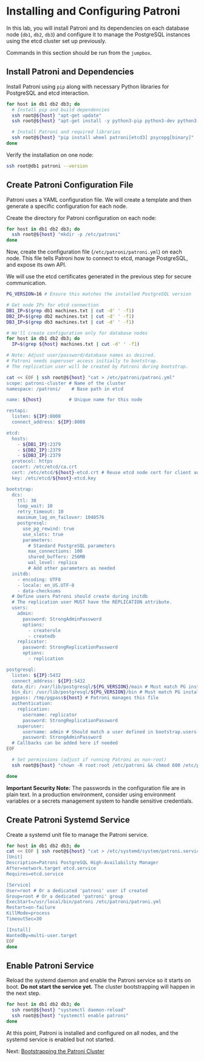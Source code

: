 # Installing and Configuring Patroni

In this lab, you will install Patroni and its dependencies on each database node (`db1`, `db2`, `db3`) and configure it to manage the PostgreSQL instances using the etcd cluster set up previously.

Commands in this section should be run from the `jumpbox`.

## Install Patroni and Dependencies

Install Patroni using `pip` along with necessary Python libraries for PostgreSQL and etcd interaction.

```bash
for host in db1 db2 db3; do
  # Install pip and build dependencies
  ssh root@${host} "apt-get update"
  ssh root@${host} "apt-get install -y python3-pip python3-dev python3-venv build-essential libpq-dev python3-setuptools"

  # Install Patroni and required libraries
  ssh root@${host} "pip install wheel patroni[etcd3] psycopg[binary]"
done
```

Verify the installation on one node:
```bash
ssh root@db1 patroni --version
```

## Create Patroni Configuration File

Patroni uses a YAML configuration file. We will create a template and then generate a specific configuration for each node.

Create the directory for Patroni configuration on each node:
```bash
for host in db1 db2 db3; do
  ssh root@${host} "mkdir -p /etc/patroni"
done
```

Now, create the configuration file (`/etc/patroni/patroni.yml`) on each node. This file tells Patroni how to connect to etcd, manage PostgreSQL, and expose its own API.

We will use the etcd certificates generated in the previous step for secure communication.

```bash
PG_VERSION=16 # Ensure this matches the installed PostgreSQL version

# Get node IPs for etcd connection
DB1_IP=$(grep db1 machines.txt | cut -d' ' -f1)
DB2_IP=$(grep db2 machines.txt | cut -d' ' -f1)
DB3_IP=$(grep db3 machines.txt | cut -d' ' -f1)

# We'll create configuration only for database nodes
for host in db1 db2 db3; do
  IP=$(grep ${host} machines.txt | cut -d' ' -f1)

# Note: Adjust user/password/database names as desired.
# Patroni needs superuser access initially to bootstrap.
# The replication user will be created by Patroni during bootstrap.

cat << EOF | ssh root@${host} "cat > /etc/patroni/patroni.yml"
scope: patroni-cluster # Name of the cluster
namespace: /patroni/    # Base path in etcd

name: ${host}          # Unique name for this node

restapi:
  listen: ${IP}:8008
  connect_address: ${IP}:8008

etcd:
  hosts:
    - ${DB1_IP}:2379
    - ${DB2_IP}:2379
    - ${DB3_IP}:2379
  protocol: https
  cacert: /etc/etcd/ca.crt
  cert: /etc/etcd/${host}-etcd.crt # Reuse etcd node cert for client auth
  key: /etc/etcd/${host}-etcd.key

bootstrap:
  dcs:
    ttl: 30
    loop_wait: 10
    retry_timeout: 10
    maximum_lag_on_failover: 1048576
    postgresql:
      use_pg_rewind: true
      use_slots: true
      parameters:
        # Standard PostgreSQL parameters
        max_connections: 100
        shared_buffers: 256MB
        wal_level: replica
        # Add other parameters as needed
  initdb:
    - encoding: UTF8
    - locale: en_US.UTF-8
    - data-checksums
  # Define users Patroni should create during initdb
  # The replication user MUST have the REPLICATION attribute.
  users:
    admin:
      password: StrongAdminPassword
      options:
        - createrole
        - createdb
    replicator:
      password: StrongReplicationPassword
      options:
        - replication

postgresql:
  listen: ${IP}:5432
  connect_address: ${IP}:5432
  data_dir: /var/lib/postgresql/${PG_VERSION}/main # Must match PG installation
  bin_dir: /usr/lib/postgresql/${PG_VERSION}/bin # Must match PG installation
  pgpass: /tmp/pgpass${host} # Patroni manages this file
  authentication:
    replication:
      username: replicator
      password: StrongReplicationPassword
    superuser:
      username: admin # Should match a user defined in bootstrap.users
      password: StrongAdminPassword
  # Callbacks can be added here if needed
EOF

  # Set permissions (adjust if running Patroni as non-root)
  ssh root@${host} "chown -R root:root /etc/patroni && chmod 600 /etc/patroni/patroni.yml"

done
```

**Important Security Note:** The passwords in the configuration file are in plain text. In a production environment, consider using environment variables or a secrets management system to handle sensitive credentials.

## Create Patroni Systemd Service

Create a systemd unit file to manage the Patroni service.

```bash
for host in db1 db2 db3; do
cat << EOF | ssh root@${host} "cat > /etc/systemd/system/patroni.service"
[Unit]
Description=Patroni PostgreSQL High-Availability Manager
After=network.target etcd.service
Requires=etcd.service

[Service]
User=root # Or a dedicated 'patroni' user if created
Group=root # Or a dedicated 'patroni' group
ExecStart=/usr/local/bin/patroni /etc/patroni/patroni.yml
Restart=on-failure
KillMode=process
TimeoutSec=30

[Install]
WantedBy=multi-user.target
EOF
done
```

## Enable Patroni Service

Reload the systemd daemon and enable the Patroni service so it starts on boot. **Do not start the service yet.** The cluster bootstrapping will happen in the next step.

```bash
for host in db1 db2 db3; do
  ssh root@${host} "systemctl daemon-reload"
  ssh root@${host} "systemctl enable patroni"
done
```

At this point, Patroni is installed and configured on all nodes, and the systemd service is enabled but not started.

Next: [Bootstrapping the Patroni Cluster](07-bootstrapping-patroni.md)

